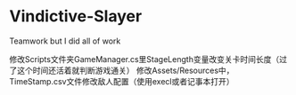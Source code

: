 # Vindictive-Slayer

Teamwork
but I did all of work

修改Scripts文件夹GameManager.cs里StageLength变量改变关卡时间长度（过了这个时间还活着就判断游戏通关）
修改Assets/Resources中，TimeStamp.csv文件修改敌人配置（使用execl或者记事本打开）
